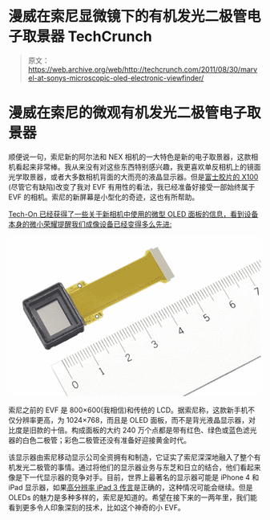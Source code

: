 # 漫威在索尼显微镜下的有机发光二极管电子取景器 TechCrunch

> 原文：<https://web.archive.org/web/http://techcrunch.com/2011/08/30/marvel-at-sonys-microscopic-oled-electronic-viewfinder/>

# 漫威在索尼的微观有机发光二极管电子取景器

顺便说一句，索尼新的阿尔法和 NEX 相机的一大特色是新的电子取景器，这款相机看起来非常棒。我从来没有对这些东西特别感兴趣，我更喜欢单反相机上的镜面光学取景器，或者大多数相机背面的大而亮的液晶显示器。但是[富士胶片的 X100](https://web.archive.org/web/20230204194826/https://techcrunch.com/2011/08/29/review-fujifilm-x100/) (尽管它有缺陷)改变了我对 EVF 有用性的看法，我已经准备好接受一部始终属于 EVF 的相机。索尼的新屏幕是小型化的奇迹，这也有所帮助。

[Tech-On 已经获得了一些关于新相机中使用的微型 OLED 面板的信息，看到设备本身的微小荣耀提醒我们成像设备已经变得多么先进:](https://web.archive.org/web/20230204194826/http://techon.nikkeibp.co.jp/english/NEWS_EN/20110830/197833/)

![](img/23739dd3b13b6913ab33dc3f09bc956d.png "2")

索尼之前的 EVF 是 800×600(我相信)和传统的 LCD。据索尼称，这款新手机不仅分辨率更高，为 1024×768，而且是 OLED 面板，而不是背光液晶显示器，对比度是旧款的十倍。构成面板的大约 240 万个点都是带有红色、绿色或蓝色滤光器的白色二极管；彩色二极管还没有准备好迎接黄金时代。

该显示器由索尼移动显示公司全资拥有和制造，它证实了索尼深深地融入了整个有机发光二极管的事情。通过将他们的显示器业务与东芝和日立的结合，他们看起来像是下一代显示器的竞争对手。目前，世界上最著名的显示器可能是 iPhone 4 和 iPad 显示器，如果[高分辨率 iPad 3 传言](https://web.archive.org/web/20230204194826/https://techcrunch.com/2011/08/15/supply-line-troubles-to-delay-ipad-3-launch/)是正确的，这种情况可能会继续。但是 OLEDs 的魅力是多种多样的，索尼是知道的。希望在接下来的一两年里，我们能看到更多令人印象深刻的技术，比如这个神奇的小 EVF。
